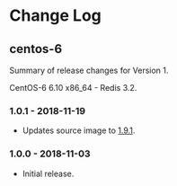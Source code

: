 # Change Log

## centos-6

Summary of release changes for Version 1.

CentOS-6 6.10 x86_64 - Redis 3.2.

### 1.0.1 - 2018-11-19

- Updates source image to [1.9.1](https://github.com/jdeathe/centos-ssh/releases/tag/1.9.1).

### 1.0.0 - 2018-11-03

- Initial release.
